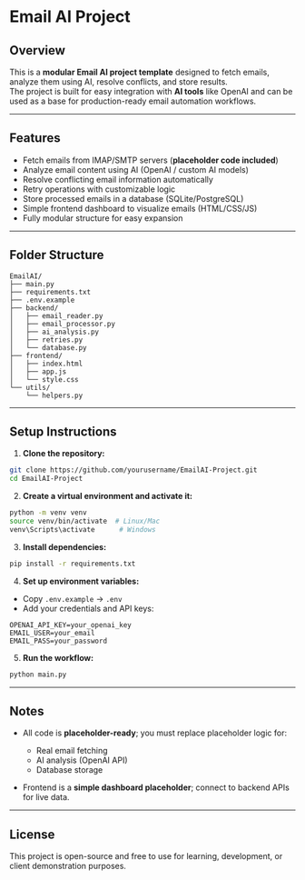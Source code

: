 # Email AI Project

## Overview
This is a **modular Email AI project template** designed to fetch emails, analyze them using AI, resolve conflicts, and store results.  
The project is built for easy integration with **AI tools** like OpenAI and can be used as a base for production-ready email automation workflows.

---

## Features
- Fetch emails from IMAP/SMTP servers (**placeholder code included**)  
- Analyze email content using AI (OpenAI / custom AI models)  
- Resolve conflicting email information automatically  
- Retry operations with customizable logic  
- Store processed emails in a database (SQLite/PostgreSQL)  
- Simple frontend dashboard to visualize emails (HTML/CSS/JS)  
- Fully modular structure for easy expansion  

---

## Folder Structure

```
EmailAI/
├── main.py
├── requirements.txt
├── .env.example
├── backend/
│   ├── email_reader.py
│   ├── email_processor.py
│   ├── ai_analysis.py
│   ├── retries.py
│   └── database.py
├── frontend/
│   ├── index.html
│   ├── app.js
│   └── style.css
└── utils/
    └── helpers.py
```

---

## Setup Instructions

1. **Clone the repository:**
```bash
git clone https://github.com/yourusername/EmailAI-Project.git
cd EmailAI-Project
```

2. **Create a virtual environment and activate it:**
```bash
python -m venv venv
source venv/bin/activate  # Linux/Mac
venv\Scripts\activate      # Windows
```

3. **Install dependencies:**
```bash
pip install -r requirements.txt
```

4. **Set up environment variables:**
- Copy `.env.example` → `.env`
- Add your credentials and API keys:
```env
OPENAI_API_KEY=your_openai_key
EMAIL_USER=your_email
EMAIL_PASS=your_password
```

5. **Run the workflow:**
```bash
python main.py
```

---

## Notes
- All code is **placeholder-ready**; you must replace placeholder logic for:
  - Real email fetching  
  - AI analysis (OpenAI API)  
  - Database storage  

- Frontend is a **simple dashboard placeholder**; connect to backend APIs for live data.  

---

## License
This project is open-source and free to use for learning, development, or client demonstration purposes.
